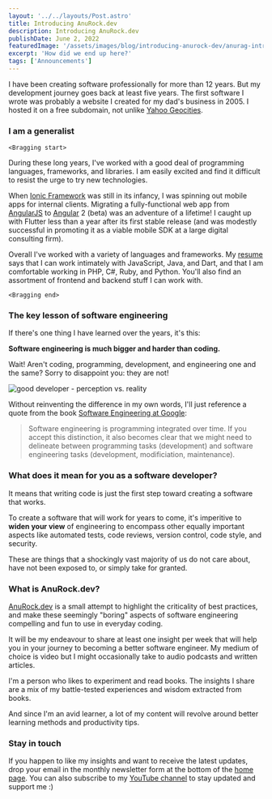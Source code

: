 ```yaml
---
layout: '../../layouts/Post.astro'
title: Introducing AnuRock.dev
description: Introducing AnuRock.dev
publishDate: June 2, 2022
featuredImage: '/assets/images/blog/introducing-anurock-dev/anurag-introducing-anurock-dev.jpg'
excerpt: 'How did we end up here?'
tags: ['Announcements']
---
```


I have been creating software professionally for more than 12 years. But my development journey goes back at least five years. The first software I wrote was probably a website I created for my dad's business in 2005. I hosted it on a free subdomain, not unlike [Yahoo Geocities](https://en.wikipedia.org/wiki/Yahoo!_GeoCities).

### I am a generalist

`<Bragging start>`

During these long years, I've worked with a good deal of programming languages, frameworks, and libraries. I am easily excited and find it difficult to resist the urge to try new technologies.

When [Ionic Framework](https://ionicframework.com/) was still in its infancy, I was spinning out mobile apps for internal clients. Migrating a fully-functional web app from [AngularJS](https://angularjs.org/) to [Angular](https://angular.io/) 2 (beta) was an adventure of a lifetime! I caught up with Flutter less than a year after its first stable release (and was modestly successful in promoting it as a viable mobile SDK at a large digital consulting firm).

Overall I've worked with a variety of languages and frameworks. My [resume](https://docs.google.com/document/d/1T6sn8dRbfAA1NP74vGRi77tHyNR4mI1lGe-Ffv7elDQ/edit?usp=sharing) says that I can work intimately with JavaScript, Java, and Dart, and that I am comfortable working in PHP, C#, Ruby, and Python. You'll also find an assortment of frontend and backend stuff I can work with.

`<Bragging end>`

### The key lesson of software engineering

If there's one thing I have learned over the years, it's this:

**Software engineering is much bigger and harder than coding.**

Wait! Aren't coding, programming, development, and engineering one and the same? Sorry to disappoint you: they are not!

![good developer - perception vs. reality](/assets/images/blog/introducing-anurock-dev/good-developer-perception-vs-reality.png)

Without reinventing the difference in my own words, I'll just reference a quote from the book [Software Engineering at Google](https://www.goodreads.com/en/book/show/48816586-software-engineering-at-google):

> Software engineering is programming integrated over time. If you accept this distinction, it also becomes clear that we might need to delineate between programming tasks (development) and software engineering tasks (development, modificiation, maintenance).

### What does it mean for you as a software developer?

It means that writing code is just the first step toward creating a software that works.

To create a software that will work for years to come, it's imperitive to **widen your view** of engineering to encompass other equally important aspects like automated tests, code reviews, version control, code style, and security.

These are things that a shockingly vast majority of us do not care about, have not been exposed to, or simply take for granted.

### What is AnuRock.dev?

[AnuRock.dev](https://anurock.dev) is a small attempt to highlight the criticality of best practices, and make these seemingly "boring" aspects of software engineering compelling and fun to use in everyday coding.

It will be my endeavour to share at least one insight per week that will help you in your journey to becoming a better software engineer. My medium of choice is video but I might occasionally take to audio podcasts and written articles.

I'm a person who likes to experiment and read books. The insights I share are a mix of my battle-tested experiences and wisdom extracted from books.

And since I'm an avid learner, a lot of my content will revolve around better learning methods and productivity tips.

### Stay in touch

If you happen to like my insights and want to receive the latest updates, drop your email in the monthly newsletter form at the bottom of the [home page](/). You can also subscribe to my [YouTube channel](https://www.youtube.com/channel/UCxwOnEuz5kF6xR4Q9guxdMw) to stay updated and support me :)
